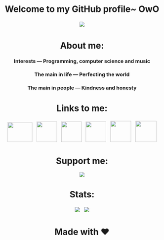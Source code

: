 <h1 align="center">Welcome to my GitHub profile~ OwO</h1>

<p align="center">
  <a href="https://vk.com/mtdru"><img src="https://user-images.githubusercontent.com/74720936/122591769-a446c680-d08d-11eb-9a2b-3ac2de6f1f7a.png" hspace="5"vspace="5"></a>
</p>

<h1 align="center">About me:</h1>

<h3 align="center">Interests — Programming, computer science and music</h3>
<h3 align="center">The main in life — Perfecting the world</h3>
<h3 align="center">The main in people — Kindness and honesty</h3>

#

<h1 align="center">Links to me:</h1>
<p align="center">
  <a href="https://twitter.com/DezlowNG/"><img src="https://user-images.githubusercontent.com/74720936/132025348-86714aa5-f553-4f39-9416-fb3d89dbefd1.png" width="80" height="64" hspace="5"vspace="5"></a>
  <a href="https://facebook.com/dezlowfb/"><img src="https://user-images.githubusercontent.com/74720936/132026072-5661a1ce-0dfd-46e2-8422-fab80eae793c.png" width="66" height="66" hspace="5"vspace="5"></a>
  <a href="https://www.reddit.com/user/DezlowNG"><img src="https://user-images.githubusercontent.com/74720936/132026879-5e884ec9-1b84-49fd-b828-191d1e4d6d50.png" width="66" height="66" hspace="5"vspace="5"></a>
  <a href="https://vk.com/dezlow"><img src="https://user-images.githubusercontent.com/74720936/132030749-02d92f11-0952-4aec-9a9b-d26a74a9dda6.png" width="66" height="66" hspace="5"vspace="5"></a>
  <a href="https://open.spotify.com/user/31z32d5odfyuyyykagdvmfpzhwpy/"><img src="https://user-images.githubusercontent.com/74720936/132031299-50c37d03-5bec-48f3-bada-37c114b0f528.png" width="67" height="68" hspace="5"vspace="5"></a>
  <a href="https://t.me/dezlow"><img src="https://user-images.githubusercontent.com/74720936/132041660-8292fac7-5af8-41b1-ae5d-c47ebec0f139.png" width="68" height="68" hspace="5"vspace="5"></a>
</p>

#

<h1 align="center">Support me:</h1>
<p align="center">
  <a href="https://www.patreon.com/dezlow"><img src="https://user-images.githubusercontent.com/74720936/132947453-90146f5a-1746-4c1b-a407-a541223391d5.png"></a>
</p>

#

<h1 align="center">Stats:</h1>
<p align="center">
  <a href="https://wakatime.com/@Dezlow"><img src="https://github-readme-stats.vercel.app/api/wakatime?username=Dezlow&langs_count=5&theme=dark&range=all_time" hspace="5"vspace="5"></a>
  <a href="https://github.com/DezlowNG"><img src="https://github-readme-stats.vercel.app/api/?username=DezlowNG&include_all_commits=true&theme=dark" hspace="5"vspace="5"></a>
</p>

#
  
<h1 align="center">Made with ❤️</h1>
